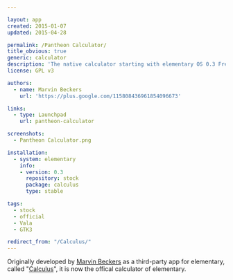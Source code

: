 ```yaml
---

layout: app
created: 2015-01-07
updated: 2015-04-28

permalink: /Pantheon Calculator/
title_obvious: true
generic: calculator
description: 'The native calculator starting with elementary OS 0.3 Freya. It integrates perfectly into the elementary eco system.'
license: GPL v3

authors:
  - name: Marvin Beckers
    url: 'https://plus.google.com/115808436961854096673'

links:
  - type: Launchpad
    url: pantheon-calculator

screenshots:
  - Pantheon Calculator.png

installation:
  - system: elementary
    info:
    - version: 0.3
      repository: stock
      package: calculus
      type: stable

tags:
  - stock
  - official
  - Vala
  - GTK3

redirect_from: "/Calculus/"
---
```


Originally developed by [Marvin Beckers](https://plus.google.com/115808436961854096673) as a third-party app for elementary, called "[Calculus](https://launchpad.net/calculus)", it is now the offical calculator of elementary.
